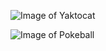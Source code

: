 ![Image of Yaktocat](https://octodex.github.com/images/yaktocat.png)

![Image of Pokeball](https://image.shutterstock.com/image-vector/september-23-2016-vector-icon-260nw-487367941.jpg)
